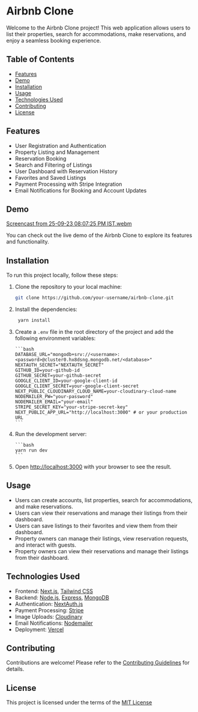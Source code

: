 # Airbnb Clone

Welcome to the Airbnb Clone project! This web application allows users to list their properties, search for accommodations, make reservations, and enjoy a seamless booking experience.

## Table of Contents

- [Features](#features)
- [Demo](#demo)
- [Installation](#installation)
- [Usage](#usage)
- [Technologies Used](#technologies-used)
- [Contributing](#contributing)
- [License](#license)

## Features

- User Registration and Authentication
- Property Listing and Management
- Reservation Booking
- Search and Filtering of Listings
- User Dashboard with Reservation History
- Favorites and Saved Listings
- Payment Processing with Stripe Integration
- Email Notifications for Booking and Account Updates

## Demo
[Screencast from 25-09-23 08:07:25 PM IST.webm](https://github.com/Luciferxgkp/airbnb-clone/assets/76958987/70d8b8a4-5065-4e72-8eac-c5a3eeffce89)

You can check out the live demo of the Airbnb Clone to explore its features and functionality.

## Installation

To run this project locally, follow these steps:

1.  Clone the repository to your local machine:

    ```bash
    git clone https://github.com/your-username/airbnb-clone.git
    ```

2.  Install the dependencies:

    ```bash
     yarn install
    ```

3.  Create a `.env` file in the root directory of the project and add the following environment variables:

        ```bash
        DATABASE_URL="mongodb+srv://<username>:<password>@cluster0.hx8dsng.mongodb.net/<database>"
        NEXTAUTH_SECRET="NEXTAUTH_SECRET"
        GITHUB_ID=your-github-id
        GITHUB_SECRET=your-github-secret
        GOOGLE_CLIENT_ID=your-google-client-id
        GOOGLE_CLIENT_SECRET=your-google-client-secret
        NEXT_PUBLIC_CLOUDINARY_CLOUD_NAME=your-cloudinary-cloud-name
        NODEMAILER_PW="your-password"
        NODEMAILER_EMAIL="your-email"
        STRIPE_SECRET_KEY="your-stripe-secret-key"
        NEXT_PUBLIC_APP_URL="http://localhost:3000" # or your production URL
        ```

4.  Run the development server:

        ```bash
        yarn run dev
        ```

5.  Open [http://localhost:3000](http://localhost:3000) with your browser to see the result.

## Usage

- Users can create accounts, list properties, search for accommodations, and make reservations.
- Users can view their reservations and manage their listings from their dashboard.
- Users can save listings to their favorites and view them from their dashboard.
- Property owners can manage their listings, view reservation requests, and interact with guests.
- Property owners can view their reservations and manage their listings from their dashboard.

## Technologies Used

- Frontend: [Next.js](https://nextjs.org/), [Tailwind CSS](https://tailwindcss.com/)
- Backend: [Node.js](https://nodejs.org/en/), [Express](https://expressjs.com/), [MongoDB](https://www.mongodb.com/)
- Authentication: [NextAuth.js](https://next-auth.js.org/)
- Payment Processing: [Stripe](https://stripe.com/)
- Image Uploads: [Cloudinary](https://cloudinary.com/)
- Email Notifications: [Nodemailer](https://nodemailer.com/about/)
- Deployment: [Vercel](https://vercel.com/)

## Contributing

Contributions are welcome! Please refer to the [Contributing Guidelines](CONTRIBUTING.md) for details.

## License

This project is licensed under the terms of the [MIT License](LICENSE)

